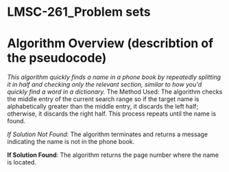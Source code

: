 # LMSC-261_Problem sets
# Algorithm Overview (describtion of the pseudocode)
*This algorithm quickly finds a name in a phone book by repeatedly splitting it in half and checking only the relevant section, similar to how you'd quickly find a word in a dictionary.*
The Method Used: The algorithm checks the middle entry of the current search range so if the target name is alphabetically greater than the middle entry, it discards the left half; otherwise, it discards the right half. This process repeats until the name is found.

*If Solution Not Found*: The algorithm terminates and returns a message indicating the name is not in the phone book.

**If Solution Found**: The algorithm returns the page number where the name is located. 
